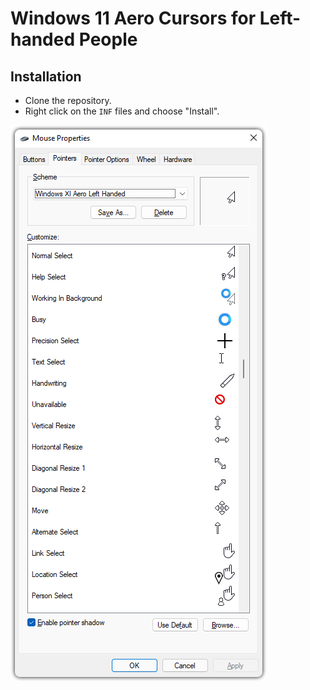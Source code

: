 
# Windows 11 Aero Cursors for Left-handed People

## Installation
- Clone the repository.
- Right click on the `INF` files and choose "Install".

<img src="Screenshot.png">

